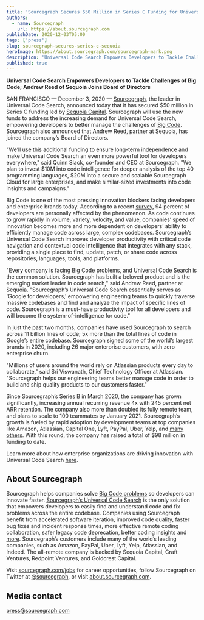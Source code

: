 ```yaml
---
title: 'Sourcegraph Secures $50 Million in Series C Funding for Universal Code Search'
authors:
  - name: Sourcegraph
    url: https://about.sourcegraph.com
publishDate: 2020-12-03T05:00
tags: ['press']
slug: sourcegraph-secures-series-c-sequoia
heroImage: https://about.sourcegraph.com/sourcegraph-mark.png
description: 'Universal Code Search Empowers Developers to Tackle Challenges of Big Code; Andrew Reed of Sequoia Joins Board of Directors.'
published: true
---
```


**Universal Code Search Empowers Developers to Tackle Challenges of Big Code; Andrew Reed of Sequoia Joins Board of Directors**

SAN FRANCISCO &mdash; December 3, 2020 &mdash; [Sourcegraph](https://about.sourcegraph.com/), the leader in Universal Code Search, announced today that it has secured $50 million in Series C funding led by [Sequoia Capital](https://www.sequoiacap.com/). Sourcegraph will use the new funds to address the increasing demand for Universal Code Search, empowering developers to better manage the challenges of [Big Code](https://about.sourcegraph.com/press-release/big-code-survey-2020/). Sourcegraph also announced that Andrew Reed, partner at Sequoia, has joined the company’s Board of Directors.

"We’ll use this additional funding to ensure long-term independence and make Universal Code Search an even more powerful tool for developers everywhere," said Quinn Slack, co-founder and CEO at Sourcegraph. "We plan to invest $10M into code intelligence for deeper analysis of the top 40 programming languages, $20M into a secure and scalable Sourcegraph Cloud for large enterprises, and make similar-sized investments into code insights and campaigns."

Big Code is one of the most pressing innovation blockers facing developers and enterprise brands today. According to a recent [survey](https://info.sourcegraph.com/emergence-of-big-code-2020-survey), 94 percent of developers are personally affected by the phenomenon. As code continues to grow rapidly in volume, variety, velocity, and value, companies’ speed of innovation becomes more and more dependent on developers’ ability to efficiently manage code across large, complex codebases. Sourcegraph’s Universal Code Search improves developer productivity with critical code navigation and contextual code intelligence that integrates with any stack, providing a single place to find, update, patch, or share code across repositories, languages, tools, and platforms.

"Every company is facing Big Code problems, and Universal Code Search is the common solution. Sourcegraph has built a beloved product and is the emerging market leader in code search," said Andrew Reed, partner at Sequoia. "Sourcegraph’s Universal Code Search essentially serves as 'Google for developers,' empowering engineering teams to quickly traverse massive codebases and find and analyze the impact of specific lines of code. Sourcegraph is a must-have productivity tool for all developers and will become the system-of-intelligence for code."

In just the past two months, companies have used Sourcegraph to search across 11 billion lines of code; 5x more than the total lines of code in Google’s entire codebase. Sourcegraph signed some of the world’s largest brands in 2020, including 26 major enterprise customers, with zero enterprise churn.

"Millions of users around the world rely on Atlassian products every day to collaborate," said Sri Viswanath, Chief Technology Officer at Atlassian. "Sourcegraph helps our engineering teams better manage code in order to build and ship quality products to our customers faster."

Since Sourcegraph’s Series B in March 2020, the company has grown significantly, increasing annual recurring revenue 4x with 245 percent net ARR retention. The company also more than doubled its fully remote team, and plans to scale to 100 teammates by January 2021. Sourcegraph’s growth is fueled by rapid adoption by development teams at top companies like Amazon, Atlassian, Capital One, Lyft, PayPal, Uber, Yelp, and [many others](https://about.sourcegraph.com/customers/). With this round, the company has raised a total of $98 million in funding to date.

Learn more about how enterprise organizations are driving innovation with Universal Code Search [here](https://about.sourcegraph.com/case-studies/).

## About Sourcegraph

Sourcegraph helps companies solve [Big Code problems](https://about.sourcegraph.com/press-release/big-code-survey-2020/) so developers can innovate faster. [Sourcegraph’s Universal Code Search](https://info.sourcegraph.com/universal-code-search-ebook-req) is the only solution that empowers developers to easily find and understand code and fix problems across the entire codebase. Companies using Sourcegraph benefit from accelerated software iteration, improved code quality, faster bug fixes and incident response times, more effective remote coding collaboration, safer legacy code deprecation, better coding insights and [more](https://info.sourcegraph.com/universal-code-search-ebook-req). Sourcegraph’s customers include many of the world’s leading companies, such as Amazon, PayPal, Uber, Lyft, Yelp, Atlassian, and Indeed. The all-remote company is backed by Sequoia Capital, Craft Ventures, Redpoint Ventures, and Goldcrest Capital.

Visit [sourcegraph.com/jobs](https://handbook.sourcegraph.com/company/careers) for career opportunities, follow Sourcegraph on Twitter at [@sourcegraph](https://twitter.com/sourcegraph), or visit [about.sourcegraph.com](https://about.sourcegraph.com/).

## Media contact

[press@sourcegraph.com](mailto:press@sourcegraph.com)
